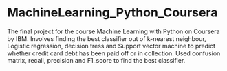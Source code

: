 # MachineLearning_Python_Coursera
The final project for the course Machine Learning with Python on Coursera by IBM. Involves finding the best classifier out of k-nearest neighbour, Logistic regression, decision tress and Support vector machine to predict whether credit card debt has been paid off or in collection. Used confusion matrix, recall, precision and F1_score to find the best classifier.  
